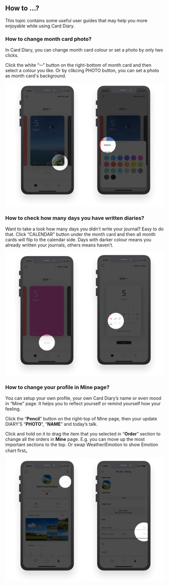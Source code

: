 ## How to …? 

This topic contains some useful user guides that may help you more enjoyable while using Card Diary.

### How to change month card photo? 

In Card Diary, you can change month card colour or set a photo by only two clicks.

Click the white “**∙∙∙**” button on the right-bottom of month card and then select a colour you like. Or by clikcing PHOTO button, you can set a photo as month card's background.

![ChangeMonthCard](HelpImages/Screenshots/ChangeMonthCard.png)

### How to check how many days you have written diaries?

Want to take a look how many days you didn’t write your journal? Easy to do that. Click “CALENDAR” button under the month card and then all month cards will flip to the calendar side. Days with darker colour means you already written your journals, others means haven’t.

![Calendar](HelpImages/Screenshots/Calendar.png)

### How to change your profile in Mine page?

You can setup your own profile, your own Card Diary’s name or even mood in “Mine” page. It helps you to reflect yourself or remind yourself how your feeling.

Click the “**Pencil**” button on the right-top of Mine page, then your update DIARY’S “**PHOTO**”, “**NAME**” and today’s talk.

Click and hold on it to drag the item that you selected in “**Order**” section to change all the orders in **Mine** page. E.g. you can move up the most important sections to the top. Or swap Weather/Emotion to show Emotion chart first。

![MineOrder](HelpImages/Screenshots/MineOrder.png)